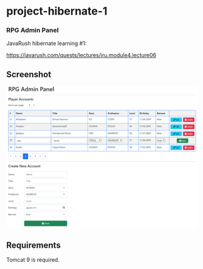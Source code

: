 # project-hibernate-1
### RPG Admin Panel

JavaRush hibernate learning #1:

https://javarush.com/quests/lectures/jru.module4.lecture06

## Screenshot

![screenshot](./src/main/webapp/img/screenshot.png?raw=true)

## Requirements

Tomcat 9 is required.
